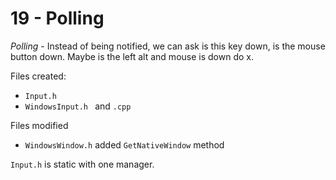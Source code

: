 # 19 - Polling

*Polling* - Instead of being notified, we can ask is this key down, is the mouse button down. Maybe is the left alt and mouse is down do x.

Files created:

* `Input.h `
* `WindowsInput.h ` and `.cpp`

Files modified

* ` WindowsWindow.h ` added `GetNativeWindow` method



`Input.h` is static with one manager.